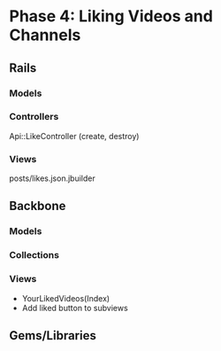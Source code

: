 # Phase 4: Liking Videos and Channels

## Rails
### Models

### Controllers
Api::LikeController (create, destroy)


### Views
posts/likes.json.jbuilder


## Backbone
### Models

### Collections

### Views
* YourLikedVideos(Index)
* Add liked button to subviews

## Gems/Libraries
